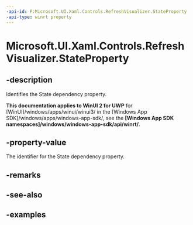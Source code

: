 ```yaml
---
-api-id: P:Microsoft.UI.Xaml.Controls.RefreshVisualizer.StateProperty
-api-type: winrt property
---
```

<!-- Property syntax.
public DependencyProperty StateProperty { get; }
-->

# Microsoft.UI.Xaml.Controls.RefreshVisualizer.StateProperty


## -description

Identifies the State dependency property.


**This documentation applies to WinUI 2 for UWP** for [WinUI]/windows/apps/winui/winui3/ in the [Windows App SDK]/windows/apps/windows-app-sdk/, see the **[Windows App SDK namespaces]/windows/windows-app-sdk/api/winrt/**.

## -property-value

The identifier for the State dependency property.


## -remarks


## -see-also


## -examples


